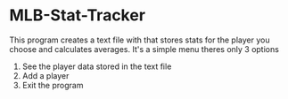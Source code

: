 # MLB-Stat-Tracker
This program creates a text file with that stores stats for the player you choose and calculates averages.
It's a simple menu theres only 3 options
1. See the player data stored in the text file
2. Add a player
3. Exit the program
   
